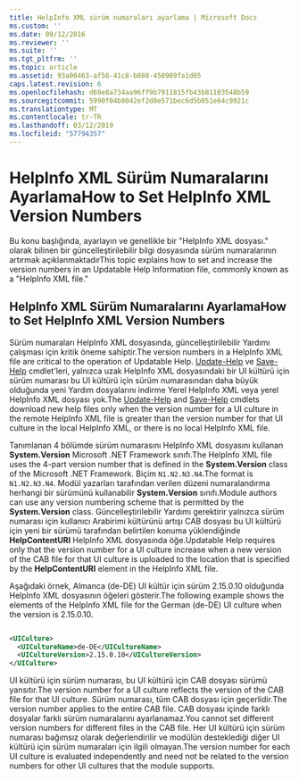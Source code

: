 ```yaml
---
title: HelpInfo XML sürüm numaraları ayarlama | Microsoft Docs
ms.custom: ''
ms.date: 09/12/2016
ms.reviewer: ''
ms.suite: ''
ms.tgt_pltfrm: ''
ms.topic: article
ms.assetid: 93a00463-af58-41c8-b088-450909fa1d05
caps.latest.revision: 6
ms.openlocfilehash: d69e8a734aa96ff9b7911815fb43b81103548b59
ms.sourcegitcommit: 5990f04b8042ef2d8e571bec6d5b051e64c9921c
ms.translationtype: MT
ms.contentlocale: tr-TR
ms.lasthandoff: 03/12/2019
ms.locfileid: "57794357"
---
```

# <a name="how-to-set-helpinfo-xml-version-numbers"></a><span data-ttu-id="3e451-102">HelpInfo XML Sürüm Numaralarını Ayarlama</span><span class="sxs-lookup"><span data-stu-id="3e451-102">How to Set HelpInfo XML Version Numbers</span></span>

<span data-ttu-id="3e451-103">Bu konu başlığında, ayarlayın ve genellikle bir "HelpInfo XML dosyası." olarak bilinen bir güncelleştirilebilir bilgi dosyasında sürüm numaralarının artırmak açıklanmaktadır</span><span class="sxs-lookup"><span data-stu-id="3e451-103">This topic explains how to set and increase the version numbers in an Updatable Help Information file, commonly known as a "HelpInfo XML file."</span></span>

## <a name="how-to-set-helpinfo-xml-version-numbers"></a><span data-ttu-id="3e451-104">HelpInfo XML Sürüm Numaralarını Ayarlama</span><span class="sxs-lookup"><span data-stu-id="3e451-104">How to Set HelpInfo XML Version Numbers</span></span>

<span data-ttu-id="3e451-105">Sürüm numaraları HelpInfo XML dosyasında, güncelleştirilebilir Yardımı çalışması için kritik öneme sahiptir.</span><span class="sxs-lookup"><span data-stu-id="3e451-105">The version numbers in a HelpInfo XML file are critical to the operation of Updatable Help.</span></span> <span data-ttu-id="3e451-106">[Update-Help](/powershell/module/Microsoft.PowerShell.Core/Update-Help) ve [Save-Help](/powershell/module/Microsoft.PowerShell.Core/Update-Help) cmdlet'leri, yalnızca uzak HelpInfo XML dosyasındaki bir UI kültürü için sürüm numarası bu UI kültürü için sürüm numarasından daha büyük olduğunda yeni Yardım dosyalarını indirme Yerel HelpInfo XML veya yerel HelpInfo XML dosyası yok.</span><span class="sxs-lookup"><span data-stu-id="3e451-106">The [Update-Help](/powershell/module/Microsoft.PowerShell.Core/Update-Help) and [Save-Help](/powershell/module/Microsoft.PowerShell.Core/Update-Help) cmdlets download new help files only when the version number for a UI culture in the remote HelpInfo XML file is greater than the version number for that UI culture in the local HelpInfo XML, or there is no local HelpInfo XML file.</span></span>

<span data-ttu-id="3e451-107">Tanımlanan 4 bölümde sürüm numarasını HelpInfo XML dosyasını kullanan **System.Version** Microsoft .NET Framework sınıfı.</span><span class="sxs-lookup"><span data-stu-id="3e451-107">The HelpInfo XML file uses the 4-part version number that is defined in the **System.Version** class of the Microsoft .NET Framework.</span></span> <span data-ttu-id="3e451-108">Biçim `N1.N2.N3.N4`.</span><span class="sxs-lookup"><span data-stu-id="3e451-108">The format is `N1.N2.N3.N4`.</span></span> <span data-ttu-id="3e451-109">Modül yazarları tarafından verilen düzeni numaralandırma herhangi bir sürümünü kullanabilir **System.Version** sınıfı.</span><span class="sxs-lookup"><span data-stu-id="3e451-109">Module authors can use any version numbering scheme that is permitted by the **System.Version** class.</span></span> <span data-ttu-id="3e451-110">Güncelleştirilebilir Yardımı gerektirir yalnızca sürüm numarası için kullanıcı Arabirimi kültürünü artışı CAB dosyası bu UI kültürü için yeni bir sürümü tarafından belirtilen konuma yüklendiğinde **HelpContentURI** HelpInfo XML dosyasında öğe.</span><span class="sxs-lookup"><span data-stu-id="3e451-110">Updatable Help requires only that the version number for a UI culture increase when a new version of the CAB file for that UI culture is uploaded to the location that is specified by the **HelpContentURI** element in the HelpInfo XML file.</span></span>

<span data-ttu-id="3e451-111">Aşağıdaki örnek, Almanca (de-DE) UI kültür için sürüm 2.15.0.10 olduğunda HelpInfo XML dosyasının öğeleri gösterir.</span><span class="sxs-lookup"><span data-stu-id="3e451-111">The following example shows the elements of the HelpInfo XML file for the German (de-DE) UI culture when the version is 2.15.0.10.</span></span>

```xml

<UICulture>
  <UICultureName>de-DE</UICultureName>
  <UICultureVersion>2.15.0.10</UICultureVersion>
</UICulture>
```

<span data-ttu-id="3e451-112">UI kültürü için sürüm numarası, bu UI kültürü için CAB dosyası sürümü yansıtır.</span><span class="sxs-lookup"><span data-stu-id="3e451-112">The version number for a UI culture reflects the version of the CAB file for that UI culture.</span></span> <span data-ttu-id="3e451-113">Sürüm numarası, tüm CAB dosyası için geçerlidir.</span><span class="sxs-lookup"><span data-stu-id="3e451-113">The version number applies to the entire CAB file.</span></span> <span data-ttu-id="3e451-114">CAB dosyası içinde farklı dosyalar farklı sürüm numaralarını ayarlanamaz.</span><span class="sxs-lookup"><span data-stu-id="3e451-114">You cannot set different version numbers for different files in the CAB file.</span></span> <span data-ttu-id="3e451-115">Her UI kültürü için sürüm numarası bağımsız olarak değerlendirilir ve modülün desteklediği diğer UI kültürü için sürüm numaraları için ilgili olmayan.</span><span class="sxs-lookup"><span data-stu-id="3e451-115">The version number for each UI culture is evaluated independently and need not be related to the version numbers for other UI cultures that the module supports.</span></span>